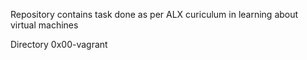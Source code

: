 Repository contains task done as per ALX curiculum in learning about virtual machines

Directory
0x00-vagrant
